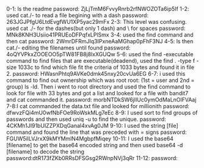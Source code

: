 0-1: ls the readme
  password: ZjLjTmM6FvvyRnrb2rfNWOZOTa6ip5If
1-2: used cat./- to read a file begining with a dash
  password: 263JGJPfgU6LtdEvgfWU1XP5yac29mFx
2-3: This level was confusing. used cat ./- for the dashes(but only 1 dash) and \ for spaces
  password: MNk8KNH3Usiio41PRUEoDFPqfxLPlSmx
3-4: used the find command and then cat
  password: 2WmrDFRmJIq3IPxneAaMGhap0pFhF3NJ
4-5: ls then cat./- editing the filenames until found
  password: 4oQYVPkxZOOEOO5pTW81FB8j8lxXGUQw
5-6: used the find -executable command to find files that are executable(deadend), used the find . -type f -size 1033c to find which file fit the criteria of 1033 bytes and found it in file 2. 
  password: HWasnPhtq9AVKe0dmk45nxy20cvUa6EG
6-7: i used this command to find out ownership which was root root: (1st = user and 2nd = group) ls -ld. Then i went to root directory and used the find command to look for file with 33 bytes and got a list and looked for a file with bandit7 and cat commanded it.
  password: morbNTDkSW6jIlUc0ymOdMaLnOlFVAaj
7-8:I cat commanded the data.txt file and looked for millionith
  password: dfwvzFQi4mU0wfNbFOe9RoWskMLg7eEc
8-9: I used sort to find groups of passwords and then used uniq -u to find the unique. 
  password: 4CKMh1JI91bUIZZPXDqGanal4xvAg0JM
9-10: I used the string [file] command and found the line that was preceded with = signs
  password: FGUW5ilLVJrxX9kMYMmlN4MgbpfMiqey
10-11: I used the base64 [filename] to get the base64 encoded string and then used base64 -d [filename] to decode the string
  password:dtR173fZKb0RRsDFSGsg2RWnpNVj3qRr
11-12:
  password: 
  


